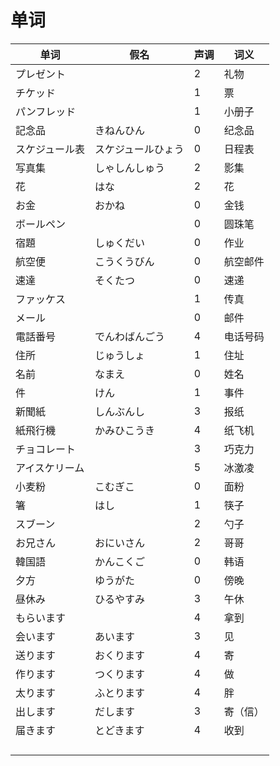 # 单词

| 单词           | 假名               | 声调 | 词义     |
| -------------- | ------------------ | ---- | -------- |
| プレゼント     |                    | 2    | 礼物     |
| チケッド       |                    | 1    | 票       |
| パンフレッド   |                    | 1    | 小册子   |
| 記念品         | きねんひん         | 0    | 纪念品   |
| スケジュール表 | スケジュールひょう | 0    | 日程表   |
| 写真集         | しゃしんしゅう     | 2    | 影集     |
| 花             | はな               | 2    | 花       |
| お金           | おかね             | 0    | 金钱     |
| ボールペン     |                    | 0    | 圆珠笔   |
| 宿題           | しゅくだい         | 0    | 作业     |
| 航空便         | こうくうびん       | 0    | 航空邮件 |
| 速達           | そくたつ           | 0    | 速递     |
| ファッケス     |                    | 1    | 传真     |
| メール         |                    | 0    | 邮件     |
| 電話番号       | でんわばんごう     | 4    | 电话号码 |
| 住所           | じゅうしょ         | 1    | 住址     |
| 名前           | なまえ             | 0    | 姓名     |
| 件             | けん               | 1    | 事件     |
| 新聞紙         | しんぶんし         | 3    | 报纸     |
| 紙飛行機       | かみひこうき       | 4    | 纸飞机   |
| チョコレート   |                    | 3    | 巧克力   |
| アイスケリーム |                    | 5    | 冰激凌   |
| 小麦粉         | こむぎこ           | 0    | 面粉     |
| 箸             | はし               | 1    | 筷子     |
| スブーン       |                    | 2    | 勺子     |
| お兄さん       | おにいさん         | 2    | 哥哥     |
| 韓国語         | かんこくご         | 0    | 韩语     |
| 夕方           | ゆうがた           | 0    | 傍晚     |
| 昼休み         | ひるやすみ         | 3    | 午休     |
| もらいます     |                    | 4    | 拿到     |
| 会います       | あいます           | 3    | 见       |
| 送ります       | おくります         | 4    | 寄       |
| 作ります       | つくります         | 4    | 做       |
| 太ります       | ふとります         | 4    | 胖       |
| 出します       | だします           | 3    | 寄（信） |
| 届きます       | とどきます         | 4    | 收到     |
|                |                    |      |          |
|                |                    |      |          |
|                |                    |      |          |
|                |                    |      |          |



